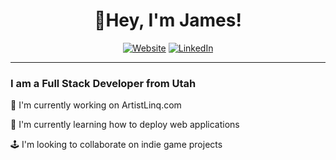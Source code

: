<h1 align="center">👋Hey, I'm James!</h1>

<p align="center">
    <a href="http://artistlinq.com/"><img alt="Website" src="https://img.shields.io/badge/Visit-ArtistLinq.com-green?logo=rss&style=for-the-badge"></a>
    <a href="https://www.linkedin.com/in/jrichm444/"><img alt="LinkedIn" src="https://img.shields.io/badge/connect-James Richmond-green?logo=linkedin&style=for-the-badge"></a>
</p>

<hr>

<h3>I am a Full Stack Developer from Utah</h3>

  🔧  I'm currently working on ArtistLinq.com
  
  📖  I'm currently learning how to deploy web applications
  
  🕹️  I'm looking to collaborate on indie game projects
